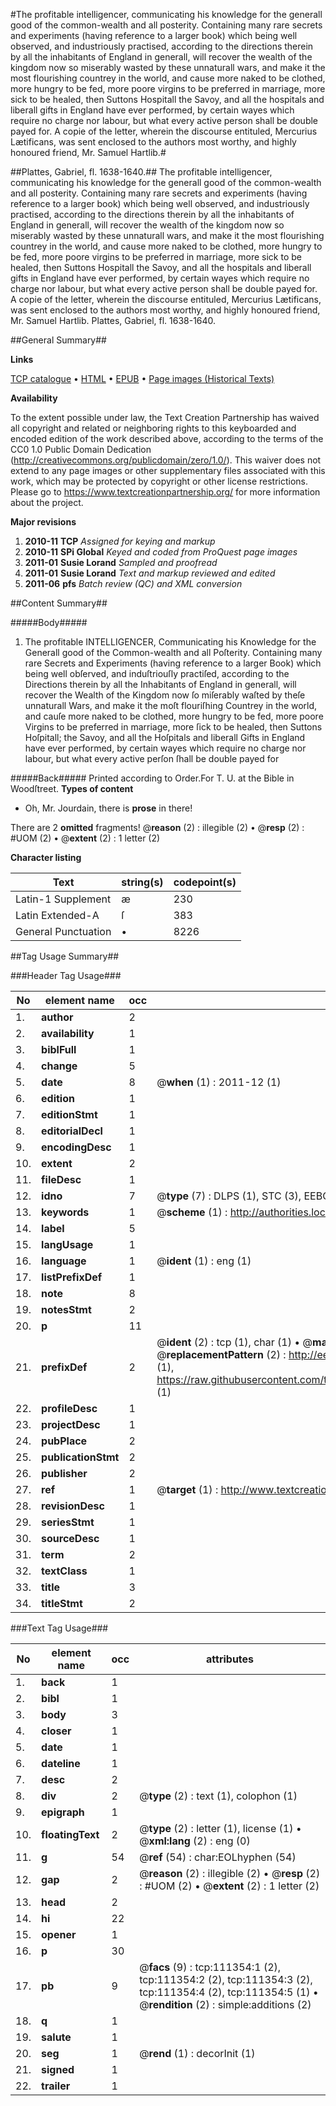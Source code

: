 #The profitable intelligencer, communicating his knowledge for the generall good of the common-wealth and all posterity. Containing many rare secrets and experiments (having reference to a larger book) which being well observed, and industriously practised, according to the directions therein by all the inhabitants of England in generall, will recover the wealth of the kingdom now so miserably wasted by these unnaturall wars, and make it the most flourishing countrey in the world, and cause more naked to be clothed, more hungry to be fed, more poore virgins to be preferred in marriage, more sick to be healed, then Suttons Hospitall the Savoy, and all the hospitals and liberall gifts in England have ever performed, by certain wayes which require no charge nor labour, but what every active person shall be double payed for. A copie of the letter, wherein the discourse entituled, Mercurius Lætificans, was sent enclosed to the authors most worthy, and highly honoured friend, Mr. Samuel Hartlib.#

##Plattes, Gabriel, fl. 1638-1640.##
The profitable intelligencer, communicating his knowledge for the generall good of the common-wealth and all posterity. Containing many rare secrets and experiments (having reference to a larger book) which being well observed, and industriously practised, according to the directions therein by all the inhabitants of England in generall, will recover the wealth of the kingdom now so miserably wasted by these unnaturall wars, and make it the most flourishing countrey in the world, and cause more naked to be clothed, more hungry to be fed, more poore virgins to be preferred in marriage, more sick to be healed, then Suttons Hospitall the Savoy, and all the hospitals and liberall gifts in England have ever performed, by certain wayes which require no charge nor labour, but what every active person shall be double payed for. A copie of the letter, wherein the discourse entituled, Mercurius Lætificans, was sent enclosed to the authors most worthy, and highly honoured friend, Mr. Samuel Hartlib.
Plattes, Gabriel, fl. 1638-1640.

##General Summary##

**Links**

[TCP catalogue](http://www.ota.ox.ac.uk/tcp/)  • 
[HTML](http://tei.it.ox.ac.uk/tcp/Texts-HTML/free/A90/A90754.html)  • 
[EPUB](http://tei.it.ox.ac.uk/tcp/Texts-EPUB/free/A90/A90754.epub) • 
[Page images (Historical Texts)](https://historicaltexts.jisc.ac.uk/eebo-99859282e)

**Availability**

To the extent possible under law, the Text Creation Partnership has waived all copyright and related or neighboring rights to this keyboarded and encoded edition of the work described above, according to the terms of the CC0 1.0 Public Domain Dedication (http://creativecommons.org/publicdomain/zero/1.0/). This waiver does not extend to any page images or other supplementary files associated with this work, which may be protected by copyright or other license restrictions. Please go to https://www.textcreationpartnership.org/ for more information about the project.

**Major revisions**

1. __2010-11__ __TCP__ *Assigned for keying and markup*
1. __2010-11__ __SPi Global__ *Keyed and coded from ProQuest page images*
1. __2011-01__ __Susie Lorand__ *Sampled and proofread*
1. __2011-01__ __Susie Lorand__ *Text and markup reviewed and edited*
1. __2011-06__ __pfs__ *Batch review (QC) and XML conversion*

##Content Summary##

#####Body#####

1. The profitable INTELLIGENCER, Communicating his Knowledge for the Generall good of the Common-wealth and all Poſterity. Containing many rare Secrets and Experiments (having reference to a larger Book) which being well obſerved, and induſtriouſly practiſed, according to the Directions therein by all the Inhabitants of England in generall, will recover the Wealth of the Kingdom now ſo miſerably waſted by theſe unnaturall Wars, and make it the moſt flouriſhing Countrey in the world, and cauſe more naked to be clothed, more hungry to be fed, more poore Virgins to be preferred in marriage, more ſick to be healed, then Suttons Hoſpitall; the Savoy, and all the Hoſpitals and liberall Gifts in England have ever performed, by certain wayes which require no charge nor labour, but what every active perſon ſhall be double payed for

#####Back#####
Printed according to Order.For T. U. at the Bible in Woodſtreet.
**Types of content**

  * Oh, Mr. Jourdain, there is **prose** in there!

There are 2 **omitted** fragments! 
 @__reason__ (2) : illegible (2)  •  @__resp__ (2) : #UOM (2)  •  @__extent__ (2) : 1 letter (2)

**Character listing**


|Text|string(s)|codepoint(s)|
|---|---|---|
|Latin-1 Supplement|æ|230|
|Latin Extended-A|ſ|383|
|General Punctuation|•|8226|

##Tag Usage Summary##

###Header Tag Usage###

|No|element name|occ|attributes|
|---|---|---|---|
|1.|__author__|2||
|2.|__availability__|1||
|3.|__biblFull__|1||
|4.|__change__|5||
|5.|__date__|8| @__when__ (1) : 2011-12 (1)|
|6.|__edition__|1||
|7.|__editionStmt__|1||
|8.|__editorialDecl__|1||
|9.|__encodingDesc__|1||
|10.|__extent__|2||
|11.|__fileDesc__|1||
|12.|__idno__|7| @__type__ (7) : DLPS (1), STC (3), EEBO-CITATION (1), PROQUEST (1), VID (1)|
|13.|__keywords__|1| @__scheme__ (1) : http://authorities.loc.gov/ (1)|
|14.|__label__|5||
|15.|__langUsage__|1||
|16.|__language__|1| @__ident__ (1) : eng (1)|
|17.|__listPrefixDef__|1||
|18.|__note__|8||
|19.|__notesStmt__|2||
|20.|__p__|11||
|21.|__prefixDef__|2| @__ident__ (2) : tcp (1), char (1)  •  @__matchPattern__ (2) : ([0-9\-]+):([0-9IVX]+) (1), (.+) (1)  •  @__replacementPattern__ (2) : http://eebo.chadwyck.com/downloadtiff?vid=$1&page=$2 (1), https://raw.githubusercontent.com/textcreationpartnership/Texts/master/tcpchars.xml#$1 (1)|
|22.|__profileDesc__|1||
|23.|__projectDesc__|1||
|24.|__pubPlace__|2||
|25.|__publicationStmt__|2||
|26.|__publisher__|2||
|27.|__ref__|1| @__target__ (1) : http://www.textcreationpartnership.org/docs/. (1)|
|28.|__revisionDesc__|1||
|29.|__seriesStmt__|1||
|30.|__sourceDesc__|1||
|31.|__term__|2||
|32.|__textClass__|1||
|33.|__title__|3||
|34.|__titleStmt__|2||


###Text Tag Usage###

|No|element name|occ|attributes|
|---|---|---|---|
|1.|__back__|1||
|2.|__bibl__|1||
|3.|__body__|3||
|4.|__closer__|1||
|5.|__date__|1||
|6.|__dateline__|1||
|7.|__desc__|2||
|8.|__div__|2| @__type__ (2) : text (1), colophon (1)|
|9.|__epigraph__|1||
|10.|__floatingText__|2| @__type__ (2) : letter (1), license (1)  •  @__xml:lang__ (2) : eng (0)|
|11.|__g__|54| @__ref__ (54) : char:EOLhyphen (54)|
|12.|__gap__|2| @__reason__ (2) : illegible (2)  •  @__resp__ (2) : #UOM (2)  •  @__extent__ (2) : 1 letter (2)|
|13.|__head__|2||
|14.|__hi__|22||
|15.|__opener__|1||
|16.|__p__|30||
|17.|__pb__|9| @__facs__ (9) : tcp:111354:1 (2), tcp:111354:2 (2), tcp:111354:3 (2), tcp:111354:4 (2), tcp:111354:5 (1)  •  @__rendition__ (2) : simple:additions (2)|
|18.|__q__|1||
|19.|__salute__|1||
|20.|__seg__|1| @__rend__ (1) : decorInit (1)|
|21.|__signed__|1||
|22.|__trailer__|1||
